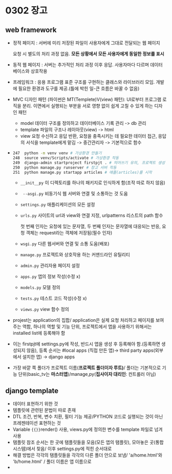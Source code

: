 # 0302 장고



## web framework



- 정적 페이지 : 서버에 미리 저장된 파일이 사용자에게 그대로 전달되는 웹 페이지

  요청 시 별도의 처리 과정 없음. **모든 상황에서 모든 사용자에게 동일한 정보를 표시**

- 동적 웹 페이지 : 서버는 추가적인 처리 과정 이후 응답. 사용자마다 다르며 데이터 베이스와 상호작용

- 프레임워크 : 응용 프로그램 표준 구조를 구현하는 클래스와 라이브러리 모임. 개발에 필요한 환경과 도구를 제공.(틀에 박힌 일-큰 흐름은 바꿀 수 없음)

- MVC 디자인 패턴 (파이썬은 MT(Templete)V(view) 패턴): UI로부터 프로그램 로직을 분리. 이면에서 실행되는 부분을 서로 영향 없이 쉽게 고칠 수 있게 하는 디자인 패턴

  - model 데이터 구조를 정의하고 데이터베이스 기록 관리 -> db 관리
  - template 파일의 구조나 레이아웃(view) -> html
  - view 요청 수신하고 응답 반환, 요청을 충족시키는 데 필요한 데이터 접근, 응답의 서식을 template에게 맡김 -> 중간관리자 -> 기본적으로 함수

- ```bash
  247  python -m venv venv # 가상환경 만들기
  248  source venv/Scripts/activate # 가상환경 작동
  249  django-admin startproject firstpjt . # 띄어쓰기 유의, 프로젝트 생성
  250  python manage.py runserver # 장고 서버 작동
  251  python manage.py startapp articles # 애플(articles)를 시작
  ```

  - `__init__py` 이 디렉토리를 하나의 패키지로 인식하게 함(조작 따로 하지 않음)

  - ` --asgi.py` 비동기식 웹 서버와 연결 및 소통하는 것 도움

  - `settings.py`  애플리케이션의 모든 설정

  - `urls.py` 사이트의 url과 view와 연결 지정, urlpatterns 리스트의 path 함수

    첫 번째 인자는 요청에 있는 문자열, 두 번째 인자는 문자열에 대응되는 반응, 요청 객체는 request라는 객체에 저장됨(필수 인자)

  - `wsgi.py` 다른 웹서버와 연결 및 소통 도움(배포)

  - `manage.py` 프로젝트와 상호작용 하는 커맨드라인 유틸리티

  - `admin.py` 관리자용 페이지 설정
  - `apps.py` 앱의 정보 작성(수정 x)
  - `models.py` 모델 정의
  - `tests.py` 테스트 코드 작성(수정 x)
  - `views.py` view 함수 정의

- projest는 application의 집합/ application은 실제 요청 처리하고 페이지를 보여주는 역함, 하나의 역할 및 기능 단위, 프로젝트에서 앱을 사용하기 위해서는 installed list에 등록해야 함

- 이는 firstpjt에 settings.py에 작성, 반드시 앱을 생성 후 등록해야 함.(등록하면 생성되지 않음), 등록 순서는 #local apps (직접 만든 앱)-> third party apps(외부에서 설치한 앱) -> django apps

- 가장 바깥 쪽 폴더가 프로젝트 이름(**프로젝트 폴더이자 루트)**/ 폴더는 기본적으로 기능 단위(basic_tv는 **마스터앱**)/manage,py(**집사이자 대리인**: 컨트롤러 아님)



## django template





- 데이터 표현하기 위한 것
- 템플릿에 관련된 문법이 따로 존재
- DTL 조건, 반복, 변수 치환, 필터 기능 제공/PYTHON 코드로 실행되는 것이 아닌 프레젠테이션 표현하는 것
- Variable `{{}}`render() 사용, views.py에 정의한 변수를 template 파일로 넘겨 사용
- 탬플릿 참조 순서는 한 곳에 탬플릿들을 모음(모든 앱의 탬플릿), 모아놓은 곳(통합 시스템)에서 찾음/ 이후 settings.py에 적힌 순서대로 
- 해결 방법은 각각의 탬플릿들을 각각의 다른 폴더 안으로 보냄/ 'a/home.html'와 'b/home.html' / 폴더 이름은 앱 이름으로
- 